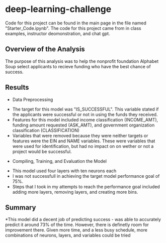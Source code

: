 # deep-learning-challenge
Code for this project can be found in the main page in the file named "Starter_Code.ipynb". The code for this project came from in class examples, instructor deomonstration, and chat gpt.

## Overview of the Analysis
The purpose of this analysis was to help the nonprofit foundation Alphabet Soup select applicants to recieve funding who have the best chance of success.

## Results
* Data Preprocessing
- The target for this model was "IS_SUCCESSFUL". This variable stated if the applicants were successful or not in using the funds they received.
- Features for this model included income classification (INCOME_AMT), funding amount requested (ASK_AMT), and government organization classification (CLASSIFICATION)
- Variables that were removed because they were neither targets or features were the EIN and NAME variables. These were variables that were used for identification, but had no impact on on wether or not a project would be successful.

* Compiling, Training, and Evaluation the Model
- This model used four layers with ten neurons each
- I was not successfull in achieving the target model performance goal of 75%.
- Steps that I took in my attempts to reach the performance goal included adding more layers, removing layers, and creating more bins.

## Summary
*This model did a decent job of predicting success - was able to accurately predict it around 73% of the time. However, there is definetly room for improvement there. Given more time, and a less busy schedule, more combinations of neurons, layers, and variables could be tried 
